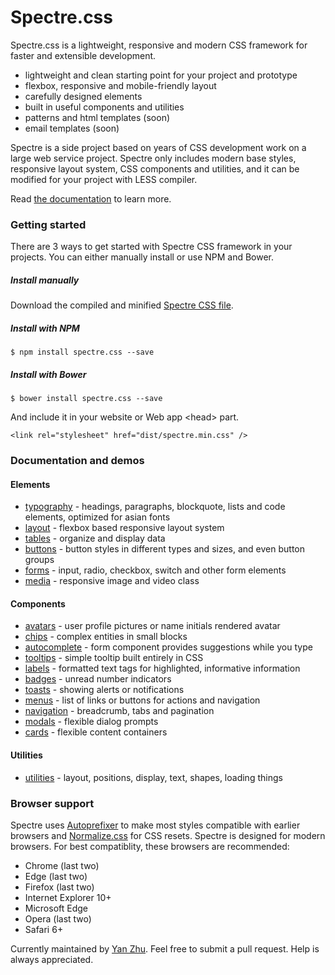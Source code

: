 # Spectre.css
Spectre.css is a lightweight, responsive and modern CSS framework for faster and extensible development.

- lightweight and clean starting point for your project and prototype
- flexbox, responsive and mobile-friendly layout
- carefully designed elements
- built in useful components and utilities
- patterns and html templates (soon)
- email templates (soon)

Spectre is a side project based on years of CSS development work on a large web service project. Spectre only includes modern base styles, responsive layout system, CSS components and utilities, and it can be modified for your project with LESS compiler.

Read [the documentation](http://picturepan2.github.io/spectre/) to learn more.

### Getting started

There are 3 ways to get started with Spectre CSS framework in your projects. You can either manually install or use NPM and Bower.
##### Install manually
Download the compiled and minified [Spectre CSS file](https://github.com/picturepan2/spectre/tree/master/dist).
##### Install with NPM
`$ npm install spectre.css --save`
##### Install with Bower
`$ bower install spectre.css --save`

And include it in your website or Web app &lt;head&gt; part.

`<link rel="stylesheet" href="dist/spectre.min.css" />`

### Documentation and demos

#### Elements

- [typography](http://picturepan2.github.io/spectre/#typography) - headings, paragraphs, blockquote, lists and code elements, optimized for asian fonts
- [layout](http://picturepan2.github.io/spectre/#layout) - flexbox based responsive layout system
- [tables](http://picturepan2.github.io/spectre/#tables) - organize and display data
- [buttons](http://picturepan2.github.io/spectre/#buttons) - button styles in different types and sizes, and even button groups
- [forms](http://picturepan2.github.io/spectre/#forms) - input, radio, checkbox, switch and other form elements
- [media](http://picturepan2.github.io/spectre/#media) - responsive image and video class

#### Components

- [avatars](http://picturepan2.github.io/spectre/#avatars) - user profile pictures or name initials rendered avatar
- [chips](http://picturepan2.github.io/spectre/#chips) - complex entities in small blocks
- [autocomplete](http://picturepan2.github.io/spectre/#autocomplete) - form component provides suggestions while you type
- [tooltips](http://picturepan2.github.io/spectre/#tooltips) - simple tooltip built entirely in CSS
- [labels](http://picturepan2.github.io/spectre/#labels) - formatted text tags for highlighted, informative information
- [badges](http://picturepan2.github.io/spectre/#badges) - unread number indicators
- [toasts](http://picturepan2.github.io/spectre/#toasts) - showing alerts or notifications
- [menus](http://picturepan2.github.io/spectre/#menus) - list of links or buttons for actions and navigation
- [navigation](http://picturepan2.github.io/spectre/#navigation) - breadcrumb, tabs and pagination
- [modals](http://picturepan2.github.io/spectre/#modals) - flexible dialog prompts
- [cards](http://picturepan2.github.io/spectre/#cards) - flexible content containers

#### Utilities

- [utilities](http://picturepan2.github.io/spectre/#utilities) - layout, positions, display, text, shapes, loading things

### Browser support
Spectre uses [Autoprefixer](https://github.com/postcss/autoprefixer) to make most styles compatible with earlier browsers and [Normalize.css](https://necolas.github.io/normalize.css/) for CSS resets. Spectre is designed for modern browsers. For best compatiblity, these browsers are recommended:
- Chrome (last two)
- Edge (last two)
- Firefox (last two)
- Internet Explorer 10+
- Microsoft Edge
- Opera (last two)
- Safari 6+

Currently maintained by [Yan Zhu](https://twitter.com/picturepan2). Feel free to submit a pull request. Help is always appreciated.